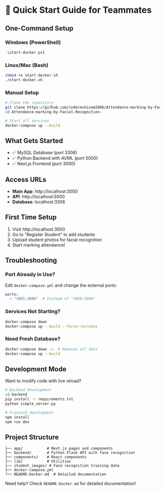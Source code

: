 # 🚀 Quick Start Guide for Teammates

## One-Command Setup

### Windows (PowerShell)
```powershell
.\start-docker.ps1
```

### Linux/Mac (Bash)
```bash
chmod +x start-docker.sh
./start-docker.sh
```

### Manual Setup
```bash
# Clone the repository
git clone https://github.com/indoreshivam2006/Attendance-marking-by-Facial-Recognition-.git
cd Attendance-marking-by-Facial-Recognition-

# Start all services
docker-compose up --build
```

## What Gets Started
- ✅ MySQL Database (port 3306)
- ✅ Python Backend with AI/ML (port 5000)
- ✅ Next.js Frontend (port 3000)

## Access URLs
- **Main App**: http://localhost:3000
- **API**: http://localhost:5000
- **Database**: localhost:3306

## First Time Setup
1. Visit http://localhost:3000
2. Go to "Register Student" to add students
3. Upload student photos for facial recognition
4. Start marking attendance!

## Troubleshooting

### Port Already in Use?
Edit `docker-compose.yml` and change the external ports:
```yaml
ports:
  - "3001:3000"  # Instead of "3000:3000"
```

### Services Not Starting?
```bash
docker-compose down
docker-compose up --build --force-recreate
```

### Need Fresh Database?
```bash
docker-compose down -v  # Removes all data
docker-compose up --build
```

## Development Mode
Want to modify code with live reload?

```bash
# Backend development
cd backend
pip install -r requirements.txt
python simple_server.py

# Frontend development  
npm install
npm run dev
```

## Project Structure
```
├── app/           # Next.js pages and components
├── backend/       # Python Flask API with face recognition
├── components/    # React components
├── lib/           # Utilities
├── student_images/ # Face recognition training data
├── docker-compose.yml
└── README-Docker.md  # Detailed documentation
```

Need help? Check `README-Docker.md` for detailed documentation!